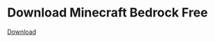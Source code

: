 # Download Minecraft Bedrock Free
[Download](https://mcpe-planet.com/wp-content/uploads/2024/04/minecraft-1-20-81.apk)
